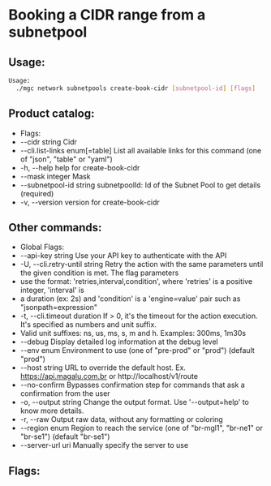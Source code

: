 # Booking a CIDR range from a subnetpool

## Usage:
```bash
Usage:
  ./mgc network subnetpools create-book-cidr [subnetpool-id] [flags]
```

## Product catalog:
- Flags:
- --cidr string                   Cidr
- --cli.list-links enum[=table]   List all available links for this command (one of "json", "table" or "yaml")
- -h, --help                          help for create-book-cidr
- --mask integer                  Mask
- --subnetpool-id string          subnetpoolId: Id of the Subnet Pool to get details (required)
- -v, --version                       version for create-book-cidr

## Other commands:
- Global Flags:
- --api-key string           Use your API key to authenticate with the API
- -U, --cli.retry-until string   Retry the action with the same parameters until the given condition is met. The flag parameters
- use the format: 'retries,interval,condition', where 'retries' is a positive integer, 'interval' is
- a duration (ex: 2s) and 'condition' is a 'engine=value' pair such as "jsonpath=expression"
- -t, --cli.timeout duration     If > 0, it's the timeout for the action execution. It's specified as numbers and unit suffix.
- Valid unit suffixes: ns, us, ms, s, m and h. Examples: 300ms, 1m30s
- --debug                    Display detailed log information at the debug level
- --env enum                 Environment to use (one of "pre-prod" or "prod") (default "prod")
- --host string              URL to override the default host. Ex. https://api.magalu.com.br or http://localhost/v1/route
- --no-confirm               Bypasses confirmation step for commands that ask a confirmation from the user
- -o, --output string            Change the output format. Use '--output=help' to know more details.
- -r, --raw                      Output raw data, without any formatting or coloring
- --region enum              Region to reach the service (one of "br-mgl1", "br-ne1" or "br-se1") (default "br-se1")
- --server-url uri           Manually specify the server to use

## Flags:
```bash

```

